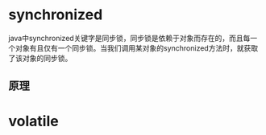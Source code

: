 # synchronized

java中synchronized关键字是同步锁，同步锁是依赖于对象而存在的，而且每一个对象有且仅有一个同步锁。当我们调用某对象的synchronized方法时，就获取了该对象的同步锁。

## 原理

# volatile



